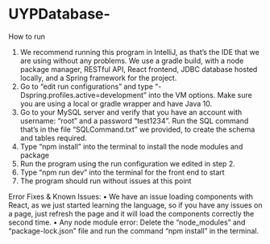# UYPDatabase-
How to run
1.	We recommend running this program in IntelliJ, as that’s the IDE that we are using without any problems. We use a gradle build, with a node package manager, RESTful API, React frontend, JDBC database hosted locally, and a Spring framework for the project. 
2.	Go to “edit run configurations” and type “-Dspring.profiles.active=development” into the VM options. Make sure you are using a local or gradle wrapper and have Java 10.
3.	Go to your MySQL server and verify that you have an account with username: “root” and a password “test1234”. Run the SQL command that’s in the file “SQLCommand.txt” we provided, to create the schema and tables required.
4.	Type “npm install” into the terminal to install the node modules and package
5.	Run the program using the run configuration we edited in step 2.
6.	Type “npm run dev” into the terminal for the front end to start
7.	The program should run without issues at this point

Error Fixes & Known Issues:
•	We have an issue loading components with React, as we just started learning the language, so if you have any issues on a page, just refresh the page and it will load the components correctly the second time.
•	Any node module error: Delete the “node_modules” and “package-lock.json” file and run the command “npm install” in the terminal.
